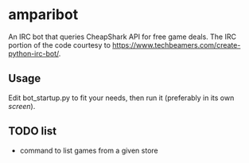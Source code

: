 # amparibot

An IRC bot that queries CheapShark API for free game deals.
The IRC portion of the code courtesy to https://www.techbeamers.com/create-python-irc-bot/.

## Usage

Edit bot_startup.py to fit your needs, then run it (preferably in its own *screen*).

## TODO list

- command to list games from a given store
